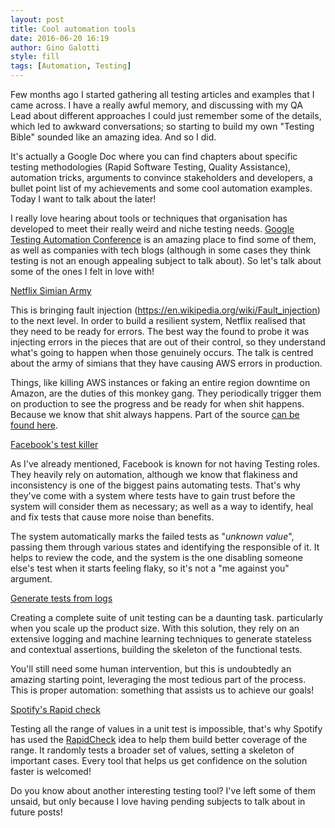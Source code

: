 ```yaml
---
layout: post
title: Cool automation tools
date: 2016-06-20 16:19
author: Gino Galotti
style: fill
tags: [Automation, Testing]
---
```

Few months ago I started gathering all testing articles and examples that I came across. I have a really awful memory, and discussing with my QA Lead about different approaches I could just remember some of the details, which led to awkward conversations; so starting to build my own "Testing Bible" sounded like an amazing idea. And so I did.

It's actually a Google Doc where you can find chapters about specific testing methodologies (Rapid Software Testing, Quality Assistance), automation tricks, arguments to convince stakeholders and developers, a bullet point list of my achievements and some cool automation examples. Today I want to talk about the later!

I really love hearing about tools or techniques that organisation has developed to meet their really weird and niche testing needs. [Google Testing Automation Conference](https://developers.google.com/google-test-automation-conference/) is an amazing place to find some of them, as well as companies with tech blogs (although in some cases they think testing is not an enough appealing subject to talk about). So let's talk about some of the ones I felt in love with!

[Netflix Simian Army](https://youtu.be/xkP70Zhhix4)

This is bringing fault injection (https://en.wikipedia.org/wiki/Fault_injection) to the next level. In order to build a resilient system, Netflix realised that they need to be ready for errors. The best way the found to probe it was injecting errors in the pieces that are out of their control, so they understand what's going to happen when those genuinely occurs. The talk is centred about the army of simians that they have causing AWS errors in production.

Things, like killing AWS instances or faking an entire region downtime on Amazon, are the duties of this monkey gang. They periodically trigger them on production to see the progress and be ready for when shit happens. Because we know that shit always happens. Part of the source [can be found here](https://github.com/Netflix/SimianArmy).

[Facebook's test killer](https://youtu.be/_5Sr4EYH7M8)

As I've already mentioned, Facebook is known for not having Testing roles. They heavily rely on automation, although we know that flakiness and inconsistency is one of the biggest pains automating tests. That's why they've come with a system where tests have to gain trust before the system will consider them as necessary; as well as a way to identify, heal and fix tests that cause more noise than benefits.

The system automatically marks the failed tests as "_unknown value_", passing them through various states and identifying the responsible of it. It helps to review the code, and the system is the one disabling someone else's test when it starts feeling flaky, so it's not a "me against you" argument.

[Generate tests from logs](https://youtu.be/ExXATBlygl0)

Creating a complete suite of unit testing can be a daunting task. particularly when you scale up the product size. With this solution, they rely on an extensive logging and machine learning techniques to generate stateless and contextual assertions, building the skeleton of the functional tests.

You'll still need some human intervention, but this is undoubtedly an amazing starting point, leveraging the most tedious part of the process. This is proper automation: something that assists us to achieve our goals!

[Spotify's Rapid check](https://labs.spotify.com/2015/06/25/rapid-check/)

Testing all the range of values in a unit test is impossible, that's why Spotify has used the [RapidCheck](https://github.com/emil-e/rapidcheck) idea to help them build better coverage of the range. It randomly tests a broader set of values, setting a skeleton of important cases. Every tool that helps us get confidence on the solution faster is welcomed!

Do you know about another interesting testing tool? I've left some of them unsaid, but only because I love having pending subjects to talk about in future posts!